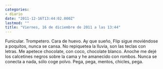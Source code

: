 ```yaml
---
categories:
- diario
date: "2011-12-16T13:44:02.000Z"
lastmod: ""
title: "Viernes, 16 de diciembre de 2011 a las 13:44"
---
```


Funicular. Trompetero. Cara de huevo. Ay que sueño, Flip sigue moviéndose a poquitos, nunca se cansa. No repiquetea la lluvia, son las teclas con letras. Me apetece chocolate, con coco, chocolate blanco. Anoche me dejé los calcetines negros sobre la cama y he amanecido con rombos. Nunca se conecta a nada, sólo coge polvo. Pega, pega, mentos, chicles, pega.